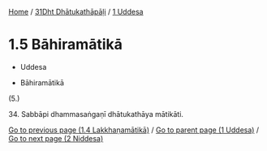 
[Home](/) / [31Dht Dhātukathāpāḷi](...md) / [1 Uddesa](../31Dht/1.md)

# 1.5 Bāhiramātikā

* Uddesa

* Bāhiramātikā

(5.)

34\. Sabbāpi dhammasaṅgaṇī dhātukathāya mātikāti.

[Go to previous page (1.4 Lakkhaṇamātikā)](1.4.md) / [Go to parent page (1 Uddesa)](../31Dht/1.md) / [Go to next page (2 Niddesa)](../2.md)



